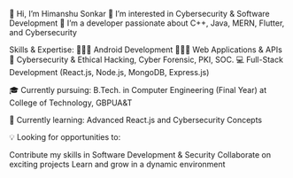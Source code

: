 👋 Hi, I’m Himanshu Sonkar
👀 I’m interested in Cybersecurity & Software Development
🌱 I’m a developer passionate about C++, Java, MERN, Flutter, and Cybersecurity

Skills & Expertise:
👨🏻‍💻 Android Development
🧑🏽‍💻 Web Applications & APIs
🔐 Cybersecurity & Ethical Hacking, Cyber Forensic, PKI, SOC.
💻 Full-Stack Development (React.js, Node.js, MongoDB, Express.js)

🎓 Currently pursuing: B.Tech. in Computer Engineering (Final Year) at College of Technology, GBPUA&T

🌱 Currently learning: Advanced React.js and Cybersecurity Concepts

💡 Looking for opportunities to:

Contribute my skills in Software Development & Security
Collaborate on exciting projects
Learn and grow in a dynamic environment
